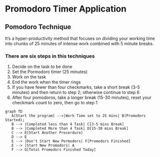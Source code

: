 # Promodoro Timer Application

 ## Pomodoro Technique
 It’s a hyper-productivity method that focuses on dividing your working time into chunks of 25 minutes of intense work combined with 5 minute breaks.

### There are six steps in this techniques
1. Decide on the task to be done
2. Set the Pormodoro timer (25 minutes)
3. Work on the task
4. End the work when the timer rings
5. If you have fewer than four checkmarks, take a short break (3-5 minutes) and then return to step 2; otherwise continue to step 6
6. After four pomodoros, take a longer break (15-30 minutes), reset your checkmark count to zero, then go to step 1


 ```mermaid
graph TD
    A[Start the program] -->|Work Time set to 25 mins| B(Promodors Started);
    B --> |Completed less than 4 Task| C[3-5 mins Break]
    B --> |Completed More than 4 Task| D[15-30 mins Break]
    C --> E[Start Another Procerdure]
    D --> E
    E --> |Don't Start New Pormodors| F[Promodors Finished]
    E --> |Start New Promodors| A
    F --> G[Total Promodors Finished Today]
```